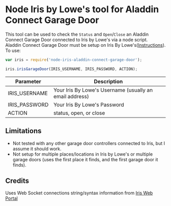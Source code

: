 # Node Iris by Lowe's tool for Aladdin Connect Garage Door

This tool can be used to check the `Status` and `Open`/`Close` an Aladdin Connect Garage Door connected to Iris by Lowe's via a node script.  
Aladdin Connect Garage Door must be setup on Iris By Lowe's([Instructions](http://www.geniecompany.com/data/products/aladdinconnect/iris-programming_aladdin-connect.pdf)).  
To use:
```javascript
var iris = require('node-iris-aladdin-connect-garage-door');

iris.irisGarageDoor(IRIS_USERNAME, IRIS_PASSWORD, ACTION);
```
Parameter           | Description
----------------|------------
IRIS_USERNAME   | Your Iris By Lowe's Username (usually an email address)
IRIS_PASSWORD   | Your Iris By Lowe's Password
ACTION          | status, open, or close

## Limitations
- Not tested with any other garage door controllers connected to Iris, but I assume it should work.
- Not setup for multiple places/locations in Iris by Lowe's or multiple garage doors (uses the first place it finds, and the first garage door it finds).

## Credits
Uses Web Socket connections string/syntax information from [Iris Web Portal](https://github.com/thegillion/Iris-Web-Portal)
